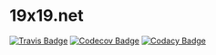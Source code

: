 # 19x19.net

[![Travis Badge](https://travis-ci.org/OlivierBlanvillain/19x19.net.svg?branch=master)](https://travis-ci.org/OlivierBlanvillain/19x19.net) [![Codecov Badge](https://codecov.io/gh/OlivierBlanvillain/19x19.net/branch/master/graph/badge.svg)](https://codecov.io/gh/OlivierBlanvillain/19x19.net) [![Codacy Badge](https://api.codacy.com/project/badge/Grade/96e79543e93e428abceb670b74ca0363)](https://www.codacy.com/app/olivier-blanvillain/19x19-net?utm_source=github.com&amp;utm_medium=referral&amp;utm_content=OlivierBlanvillain/19x19.net&amp;utm_campaign=Badge_Grade)
